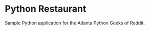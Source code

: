 Python Restaurant
=================

Sample Python application for the Atlanta Python Geeks of Reddit.
